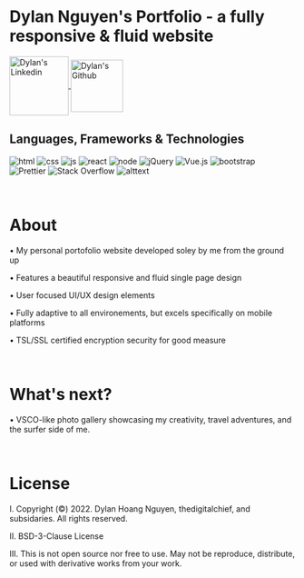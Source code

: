 # Dylan Nguyen's Portfolio - a fully responsive & fluid website

<div id="header" align="left">
   <img src="https://komarev.com/ghpvc/?username=thedigitalchief&style=flat-square&color=blue" alt=""/>
  <br>
   
  <!-- PROJECT SHIELDS -->
<a href="https://www.linkedin.com/in/dylanhnguyen/">
  <img align="center" alt="Dylan's Linkedin" width="104px" height = "104px" src="https://img.shields.io/badge/Linkedin-0A66C2?style=for-the-badge&logo=Linkedin&logoColor=white" />
</a>
<a href="https://github.com/thedigitalchief">
  <img align="center" alt="Dylan's Github" width="92px" height = "92px"src="https://img.shields.io/badge/Github-181717?style=for-the-badge&logo=Github&logoColor=white" /></a>
</div>


## Languages, Frameworks & Technologies
<p float="left">

 ![html](https://img.shields.io/badge/HTML5-E34F26?style=for-the-badge&logo=html5&logoColor=white)
 ![css](https://img.shields.io/badge/CSS3-1572B6?style=for-the-badge&logo=css3&logoColor=white)
 ![js](https://img.shields.io/badge/JavaScript-F7DF1E?style=for-the-badge&logo=javascript&logoColor=black)
 <img alt="react" src="https://img.shields.io/badge/react-61DAFB.svg?&style=for-the-badge&logo=react&logoColor=fff" />
 ![node](https://img.shields.io/badge/Node.js-43853D?style=for-the-badge&logo=node.js&logoColor=white)
 ![jQuery](https://img.shields.io/badge/jquery-%230769AD.svg?style=for-the-badge&logo=jquery&logoColor=white)
 ![Vue.js](https://img.shields.io/badge/vuejs-%2335495e.svg?style=for-the-badge&logo=vuedotjs&logoColor=%234FC08D)
 <img alt="bootstrap" src="https://img.shields.io/badge/bootstrap-7610F7.svg?&style=for-the-badge&logo=bootstrap&logoColor=fff" />&nbsp;
 <img alt="Prettier" src="https://img.shields.io/badge/prettier-1A2C34?style=for-the-badge&logo=prettier&logoColor=F7BA3E"/> 
<img alt="Stack Overflow" src="https://img.shields.io/badge/Stack_Overflow-FE7A16?style=for-the-badge&logo=stack-overflow&logoColor=white"/>
![alttext](https://img.shields.io/badge/Visual_Studio_Code-0078D4?style=for-the-badge&logo=visual%20studio%20code&logoColor=white)

</p>


  </br>

 <h1 align="left"> About </h1>
   <p>• My personal portofolio website developed soley by me from the ground up </p>
   <p>• Features a beautiful responsive and fluid single page design </p>
   <p>• User focused UI/UX design elements </p>
   <p>• Fully adaptive to all environements, but excels specifically on mobile platforms </p>
   <p>• TSL/SSL certified encryption security for good measure </p>
  </br>


 <div align="left"> <h1>What's next? </h1>
  <p>• VSCO-like photo gallery showcasing my creativity, travel adventures, and the surfer side of me. </p>
  </br>
  
 
<div align="left"> <h1> License </h1>
  <p>I. Copyright (©) 2022. Dylan Hoang Nguyen, thedigitalchief, and subsidaries. All rights reserved.
  <p>II. BSD-3-Clause License</p>
  <p>III. This is not open source nor free to use. May not be reproduce, distribute, or used with derivative works from your work. 
</div>
          
